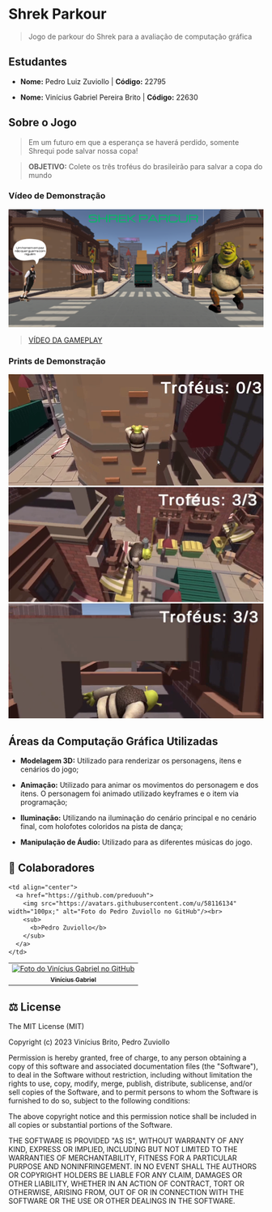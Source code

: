 # Shrek Parkour

> Jogo de parkour do Shrek para a avaliação de computação gráfica

## Estudantes

* **Nome:** Pedro Luiz Zuviollo | **Código:** 22795

* **Nome:** Vinícius Gabriel Pereira Brito | **Código:** 22630

## Sobre o Jogo

> Em um futuro em que a esperança se haverá perdido, somente Shrequi pode salvar nossa copa!

> **OBJETIVO:** Colete os três troféus do brasileirão para salvar a copa do mundo

### Vídeo de Demonstração

[![Video do Jogo](./docs/title-screen.png)](https://youtu.be/32nQ0kBwNiY)

> [VÍDEO DA GAMEPLAY](https://youtu.be/32nQ0kBwNiY)

### Prints de Demonstração

<img src="./docs/print1.png" alt="Shrek Parcur 1">

<img src="./docs/print2.png" alt="Shrek Parcur 2">

<img src="./docs/print3.png" alt="Shrek Parcur 3">

## Áreas da Computação Gráfica Utilizadas

* **Modelagem 3D:** Utilizado para renderizar os personagens, itens e cenários do jogo;

* **Animação:** Utilizado para animar os movimentos do personagem e dos itens. O personagem foi animado utilizado keyframes e o item via programação;

* **Iluminação:** Utilizando na iluminação do cenário principal e no cenário final, com holofotes coloridos na pista de dança;

* **Manipulação de Áudio:** Utilizado para as diferentes músicas do jogo.

## 🤝 Colaboradores

<table>
  <tr>
    <td align="center">
      <a href="https://github.com/Vini7Dev">
        <img src="https://avatars3.githubusercontent.com/u/94920663" width="100px;" alt="Foto do Vinícius Gabriel no GitHub"/><br>
        <sub>
          <b>Vinícius Gabriel</b>
        </sub>
      </a>
    </td>

    <td align="center">
      <a href="https://github.com/preduouh">
        <img src="https://avatars.githubusercontent.com/u/58116134" width="100px;" alt="Foto do Pedro Zuviollo no GitHub"/><br>
        <sub>
          <b>Pedro Zuviollo</b>
        </sub>
      </a>
    </td>
  </tr>
</table>

## ‍⚖️ License
The MIT License (MIT)

Copyright (c) 2023 Vinícius Brito, Pedro Zuviollo

Permission is hereby granted, free of charge, to any person obtaining a copy of this software and associated documentation files (the "Software"), to deal in the Software without restriction, including without limitation the rights to use, copy, modify, merge, publish, distribute, sublicense, and/or sell copies of the Software, and to permit persons to whom the Software is furnished to do so, subject to the following conditions:

The above copyright notice and this permission notice shall be included in all copies or substantial portions of the Software.

THE SOFTWARE IS PROVIDED "AS IS", WITHOUT WARRANTY OF ANY KIND, EXPRESS OR IMPLIED, INCLUDING BUT NOT LIMITED TO THE WARRANTIES OF MERCHANTABILITY, FITNESS FOR A PARTICULAR PURPOSE AND NONINFRINGEMENT. IN NO EVENT SHALL THE AUTHORS OR COPYRIGHT HOLDERS BE LIABLE FOR ANY CLAIM, DAMAGES OR OTHER LIABILITY, WHETHER IN AN ACTION OF CONTRACT, TORT OR OTHERWISE, ARISING FROM, OUT OF OR IN CONNECTION WITH THE SOFTWARE OR THE USE OR OTHER DEALINGS IN THE SOFTWARE.
